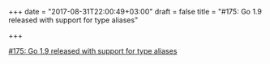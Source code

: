 +++
date = "2017-08-31T22:00:49+03:00"
draft = false
title = "#175: Go 1.9 released with support for type aliases"

+++

<p><a href="https://golangweekly.com/issues/175">#175: Go 1.9 released with support for type aliases</a></p>